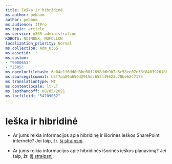 ```yaml
---
title: Ieška ir hibridinė
ms.author: pebaum
author: pebaum
ms.audience: ITPro
ms.topic: article
ms.service: o365-administration
ROBOTS: NOINDEX, NOFOLLOW
localization_priority: Normal
ms.collection: Adm_O365
ms.assetid: ''
ms.custom:
- "9000653"
- "2505"
ms.openlocfilehash: 6e04e1f6dd0d3be08f2698ddb907a5c58ee07e38f8403926188006f799537026
ms.sourcegitcommit: b5f7da89a650d2915dc652449623c78be6247175
ms.translationtype: MT
ms.contentlocale: lt-LT
ms.lasthandoff: 08/05/2021
ms.locfileid: "54109032"
---
```

# <a name="search-and-hybrid"></a>Ieška ir hibridinė

- Ar jums reikia informacijos apie hibridinę ir išorinės ieškos SharePoint internete? Jei taip, žr. [šį straipsnį](https://docs.microsoft.com/sharepoint/hybrid/hybrid-search-in-sharepoint).

- Ar jums reikia informacijos apie hibridinės išorinės ieškos planavimą?  Jei taip, žr. [šį straipsnį](https://docs.microsoft.com/sharepoint/hybrid/plan-hybrid-federated-search).



